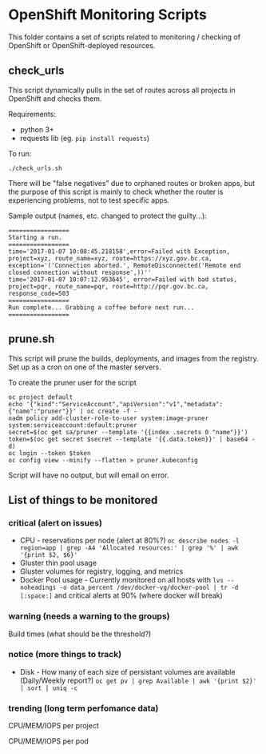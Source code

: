 # OpenShift Monitoring Scripts

This folder contains a set of scripts related to monitoring / checking of OpenShift or OpenShift-deployed resources.

## check_urls

This script dynamically pulls in the set of routes across all projects in OpenShift and checks them.

Requirements:

* python 3+
* requests lib (eg. ```pip install requests```)

To run:

```
./check_urls.sh
```

There will be "false negatives" due to orphaned routes or broken apps, but the purpose of this script is mainly to check whether the router is experiencing problems, not to test specific apps.

Sample output (names, etc. changed to protect the guilty...):

```
=================
Starting a run.
=================
time='2017-01-07 10:08:45.218158',error=Failed with Exception, project=xyz, route_name=xyz, route=https://xyz.gov.bc.ca, exception='('Connection aborted.', RemoteDisconnected('Remote end closed connection without response',))''
time='2017-01-07 10:07:12.953645', error=Failed with bad status, project=pqr, route_name=pqr, route=http://pqr.gov.bc.ca, response_code=503
=================
Run complete... Grabbing a coffee before next run...
=================
```

## prune.sh

This script will prune the builds, deployments, and images from the registry. Set up as a cron on one of the master servers.

To create the pruner user for the script

```
oc project default
echo '{"kind":"ServiceAccount","apiVersion":"v1","metadata":{"name":"pruner"}}' | oc create -f -
oadm policy add-cluster-role-to-user system:image-pruner system:serviceaccount:default:pruner
secret=$(oc get sa/pruner --template '{{index .secrets 0 "name"}}')
token=$(oc get secret $secret --template '{{.data.token}}' | base64 -d)
oc login --token $token
oc config view --minify --flatten > pruner.kubeconfig
```

Script will have no output, but will email on error.

## List of things to be monitored

### critical (alert on issues)

- CPU - reservations per node (alert at 80%?) `oc describe nodes -l region=app | grep -A4 'Allocated resources:' | grep '%' | awk '{print $2, $6}'`
- Gluster thin pool usage
- Gluster volumes for registry, logging, and metrics
- Docker Pool usage - Currently monitored on all hosts with `lvs --noheadings -o data_percent /dev/docker-vg/docker-pool | tr -d [:space:]` and critical alerts at 90% (where docker will break)

### warning (needs a warning to the groups)

Build times (what should be the threshold?)

### notice (more things to track)

- Disk - How many of each size of persistant volumes are available (Daily/Weekly report?) `oc get pv | grep Available | awk '{print $2}' | sort | uniq -c`

### trending (long term perfomance data)

CPU/MEM/IOPS per project

CPU/MEM/IOPS per pod
